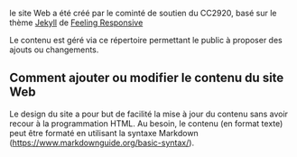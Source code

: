 le site Web a été créé par le cominté de soutien du CC2920, basé sur le thème [Jekyll](http://jekyllrb.com/) de [Feeling Responsive](http://phlow.github.io/feeling-responsive/)

Le contenu est géré via ce répertoire permettant le public à proposer des ajouts ou changements.

## Comment ajouter ou modifier le contenu du site Web
Le design du site a pour but de facilité la mise à jour du contenu sans avoir recour à la programmation HTML. 
Au besoin, le contenu (en format texte) peut être formaté en utilisant la syntaxe Markdown (<https://www.markdownguide.org/basic-syntax/>).

